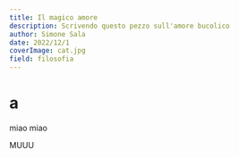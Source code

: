 ```yaml
---
title: Il magico amore
description: Scrivendo questo pezzo sull'amore bucolico
author: Simone Sala
date: 2022/12/1
coverImage: cat.jpg
field: filosofia
---
```


# a

miao miao

MUUU
